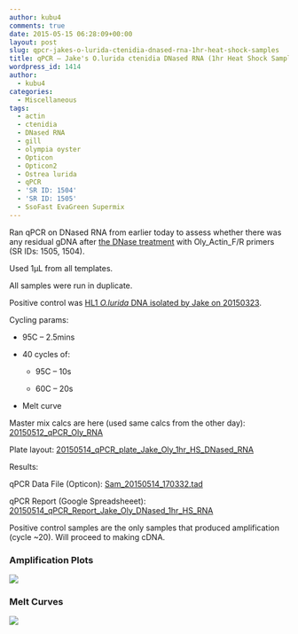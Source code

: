 ```yaml
---
author: kubu4
comments: true
date: 2015-05-15 06:28:09+00:00
layout: post
slug: qpcr-jakes-o-lurida-ctenidia-dnased-rna-1hr-heat-shock-samples
title: qPCR – Jake's O.lurida ctenidia DNased RNA (1hr Heat Shock Samples)
wordpress_id: 1414
author:
  - kubu4
categories:
  - Miscellaneous
tags:
  - actin
  - ctenidia
  - DNased RNA
  - gill
  - olympia oyster
  - Opticon
  - Opticon2
  - Ostrea lurida
  - qPCR
  - 'SR ID: 1504'
  - 'SR ID: 1505'
  - SsoFast EvaGreen Supermix
---
```


Ran qPCR on DNased RNA from earlier today to assess whether there was any residual gDNA after [the DNase treatment](2015/05/14/dnase-treatment-jakes-o-lurida-ctenidia-rna-1hr-heat-shock-from-20150506.html) with Oly_Actin_F/R primers (SR IDs: 1505, 1504).

Used 1μL from all templates.

All samples were run in duplicate.

Positive control was [HL1 _O.lurida_ DNA isolated by Jake on 20150323](https://heareresearch.blogspot.com/2015/03/3-23-2015-ezna-dna-isolation-with-seed.html).

Cycling params:




    
  * 95C – 2.5mins

    
  * 40 cycles of:

    
    * 95C – 10s

    
    * 60C – 20s




    
  * Melt curve



Master mix calcs are here (used same calcs from the other day): [20150512_qPCR_Oly_RNA](httpss://docs.google.com/spreadsheets/d/1-jUGGyD56GcA_uk07TFUEh2R0Y2e6DxeEzqdByTccJE/edit?usp=sharing)

Plate layout: [20150514_qPCR_plate_Jake_Oly_1hr_HS_DNased_RNA](httpss://docs.google.com/spreadsheets/d/1A4x_0wd2EhMo84msvb-dsLluARUU8ily0h6IQL_5V_k/edit?usp=sharing)



Results:

qPCR Data File (Opticon): [Sam_20150514_170332.tad](https://eagle.fish.washington.edu/Arabidopsis/qPCR/Opticon/Sam_20150514_170332.tad)

qPCR Report (Google Spreadsheeet): [20150514_qPCR_Report_Jake_Oly_DNased_1hr_HS_RNA](httpss://docs.google.com/spreadsheets/d/1DY3eA1Wh01TrcZ8DFX5Ij-EEDhPimYmWfUvsYGaxEc4/edit?usp=sharing)



Positive control samples are the only samples that produced amplification (cycle ~20). Will proceed to making cDNA.





### Amplification Plots



[![](https://eagle.fish.washington.edu/Arabidopsis/20150514_qPCR_Amp_DNased_RNA_Jake_Oly_1hr_HS.JPG)](http://eagle.fish.washington.edu/Arabidopsis/20150514_qPCR_Amp_DNased_RNA_Jake_Oly_1hr_HS.JPG)





### Melt Curves



[![](https://eagle.fish.washington.edu/Arabidopsis/20150514_qPCR_Melt_DNased_RNA_Jake_Oly_1hr_HS.JPG)](http://eagle.fish.washington.edu/Arabidopsis/20150514_qPCR_Melt_DNased_RNA_Jake_Oly_1hr_HS.JPG)
